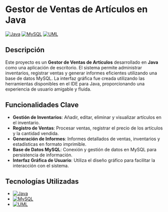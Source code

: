 # Gestor de Ventas de Artículos en Java

[![Java](https://img.shields.io/badge/Language-Java-blue?style=flat-square)](https://www.oracle.com/java/)
[![MySQL](https://img.shields.io/badge/Database-MySQL-orange?style=flat-square)](https://www.mysql.com/)
[![UML](https://img.shields.io/badge/Diagram-UML-purple?style=flat-square)](https://en.wikipedia.org/wiki/Unified_Modeling_Language)

## Descripción

Este proyecto es un **Gestor de Ventas de Artículos** desarrollado en **Java** como una aplicación de escritorio. El sistema permite administrar inventarios, registrar ventas y generar informes eficientes utilizando una base de datos MySQL. La interfaz gráfica fue creada utilizando las herramientas disponibles en el IDE para Java, proporcionando una experiencia de usuario amigable y fluida.

## Funcionalidades Clave

- **Gestión de Inventarios**: Añadir, editar, eliminar y visualizar artículos en el inventario.
- **Registro de Ventas**: Procesar ventas, registrar el precio de los artículos y la cantidad vendida.
- **Generación de Informes**: Informes detallados de ventas, inventarios y estadísticas en formato imprimible.
- **Base de Datos MySQL**: Conexión y gestión de datos en MySQL para persistencia de información.
- **Interfaz Gráfica de Usuario**: Utiliza el diseño gráfico para facilitar la interacción con el sistema.


## Tecnologías Utilizadas

- [![Java](https://img.shields.io/badge/Language-Java-blue?style=flat-square)](https://www.oracle.com/java/)
- [![MySQL](https://img.shields.io/badge/Database-MySQL-orange?style=flat-square)](https://www.mysql.com/)
- [![UML](https://img.shields.io/badge/Diagram-UML-purple?style=flat-square)](https://en.wikipedia.org/wiki/Unified_Modeling_Language)

